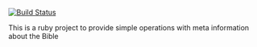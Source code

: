 [![Build Status](https://travis-ci.org/gaganawhad/scripture-meta.png)](https://travis-ci.org/gaganawahd/scripture-meta)

This is a ruby project to provide simple operations with meta information about the Bible

